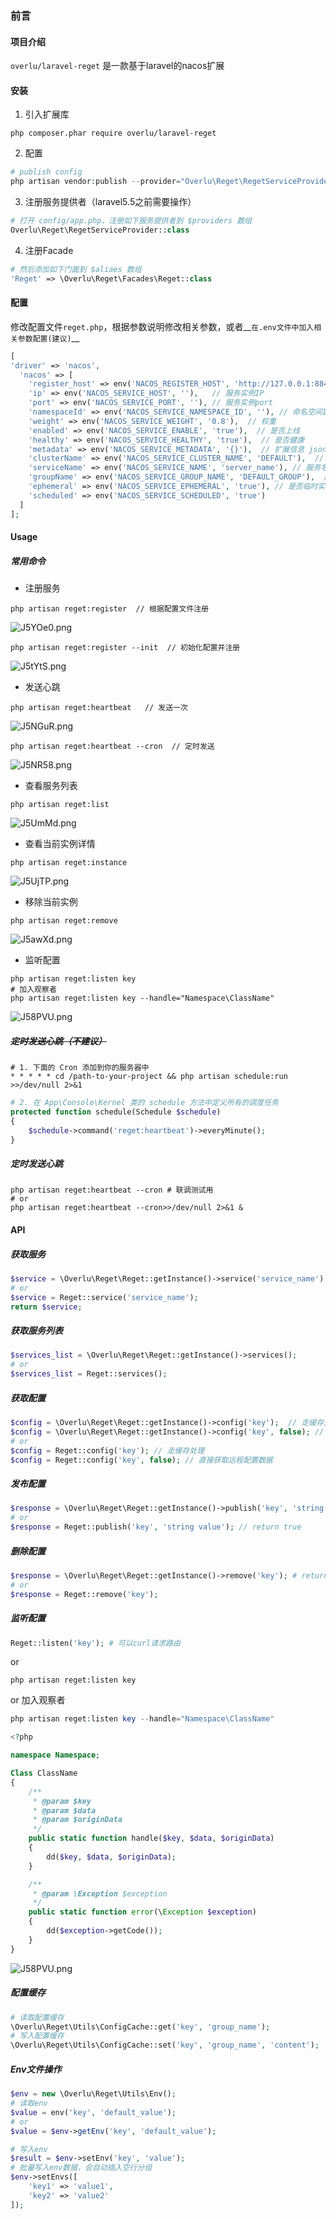 ### 前言
#### 项目介绍
`overlu/laravel-reget` 是一款基于laravel的nacos扩展

#### 安装
1. 引入扩展库
```
php composer.phar require overlu/laravel-reget
```
2. 配置
```php
# publish config 
php artisan vendor:publish --provider="Overlu\Reget\RegetServiceProvider"
```
3. 注册服务提供者（laravel5.5之前需要操作）
```php
# 打开 config/app.php，注册如下服务提供者到 $providers 数组
Overlu\Reget\RegetServiceProvider::class
```
4. 注册Facade
```php
# 然后添加如下门面到 $aliaes 数组
'Reget' => \Overlu\Reget\Facades\Reget::class
```

#### 配置
修改配置文件`reget.php`，根据参数说明修改相关参数，或者__`在.env文件中加入相关参数配置(建议)`__
```php
[
'driver' => 'nacos',
  'nacos' => [
    'register_host' => env('NACOS_REGISTER_HOST', 'http://127.0.0.1:8848'),
    'ip' => env('NACOS_SERVICE_HOST', ''),   // 服务实例IP
    'port' => env('NACOS_SERVICE_PORT', ''), // 服务实例port
    'namespaceId' => env('NACOS_SERVICE_NAMESPACE_ID', ''), // 命名空间ID
    'weight' => env('NACOS_SERVICE_WEIGHT', '0.8'),  // 权重
    'enabled' => env('NACOS_SERVICE_ENABLE', 'true'),  // 是否上线
    'healthy' => env('NACOS_SERVICE_HEALTHY', 'true'),  // 是否健康
    'metadata' => env('NACOS_SERVICE_METADATA', '{}'),  // 扩展信息 json
    'clusterName' => env('NACOS_SERVICE_CLUSTER_NAME', 'DEFAULT'),  // 集群名
    'serviceName' => env('NACOS_SERVICE_NAME', 'server_name'), // 服务名
    'groupName' => env('NACOS_SERVICE_GROUP_NAME', 'DEFAULT_GROUP'),  // 分组名
    'ephemeral' => env('NACOS_SERVICE_EPHEMERAL', 'true'), // 是否临时实例
    'scheduled' => env('NACOS_SERVICE_SCHEDULED', 'true')
  ]
];
```

#### Usage
##### 常用命令
* 注册服务
```shell
php artisan reget:register  // 根据配置文件注册
```
![J5YOe0.png](https://s1.ax1x.com/2020/04/28/J5YOe0.png)  
```shell
php artisan reget:register --init  // 初始化配置并注册
```
![J5tYtS.png](https://s1.ax1x.com/2020/04/28/J5tYtS.png)  

* 发送心跳
```shell
php artisan reget:heartbeat   // 发送一次
```
![J5NGuR.png](https://s1.ax1x.com/2020/04/28/J5NGuR.png)  
```shell
php artisan reget:heartbeat --cron  // 定时发送
```
![J5NR58.png](https://s1.ax1x.com/2020/04/28/J5NR58.png)  

* 查看服务列表
```shell
php artisan reget:list
```
![J5UmMd.png](https://s1.ax1x.com/2020/04/28/J5UmMd.png)  

* 查看当前实例详情
```shell
php artisan reget:instance
```
![J5UjTP.png](https://s1.ax1x.com/2020/04/28/J5UjTP.png)  

* 移除当前实例
```shell
php artisan reget:remove
```
![J5awXd.png](https://s1.ax1x.com/2020/04/28/J5awXd.png)  

* 监听配置
```shell
php artisan reget:listen key
# 加入观察者
php artisan reget:listen key --handle="Namespace\ClassName"
```
![J58PVU.png](https://s1.ax1x.com/2020/04/28/J58PVU.png)   

#####  ~~定时发送心跳（不建议）~~
```shell
# 1. 下面的 Cron 添加到你的服务器中
* * * * * cd /path-to-your-project && php artisan schedule:run >>/dev/null 2>&1
```
```php
# 2. 在 App\Console\Kernel 类的 schedule 方法中定义所有的调度任务
protected function schedule(Schedule $schedule)
{
    $schedule->command('reget:heartbeat')->everyMinute();
}
```
##### 定时发送心跳
```shell
php artisan reget:heartbeat --cron # 联调测试用
# or
php artisan reget:heartbeat --cron>>/dev/null 2>&1 &
```
#### API
##### 获取服务
```php
$service = \Overlu\Reget\Reget::getInstance()->service('service_name');
# or 
$service = Reget::service('service_name');
return $service;
```

##### 获取服务列表
```php
$services_list = \Overlu\Reget\Reget::getInstance()->services();
# or 
$services_list = Reget::services();
```

##### 获取配置
```php
$config = \Overlu\Reget\Reget::getInstance()->config('key');  // 走缓存处理
$config = \Overlu\Reget\Reget::getInstance()->config('key', false); // 直接获取远程配置数据
# or 
$config = Reget::config('key'); // 走缓存处理
$config = Reget::config('key', false); // 直接获取远程配置数据
```

##### 发布配置
```php
$response = \Overlu\Reget\Reget::getInstance()->publish('key', 'string value');
# or
$response = Reget::publish('key', 'string value'); // return true
```

##### 删除配置
```php
$response = \Overlu\Reget\Reget::getInstance()->remove('key'); # return true
# or 
$response = Reget::remove('key');
```

##### 监听配置
```php
Reget::listen('key'); # 可以curl请求路由
```
or
```shell
php artisan reget:listen key
```
or 加入观察者
```php
php artisan reget:listen key --handle="Namespace\ClassName"

<?php

namespace Namespace;

Class ClassName
{
    /**
     * @param $key
     * @param $data
     * @param $originData
     */
    public static function handle($key, $data, $originData)
    {
        dd($key, $data, $originData);
    }

    /**
     * @param \Exception $exception
     */
    public static function error(\Exception $exception)
    {
        dd($exception->getCode());
    }
}
```
![J58PVU.png](https://s1.ax1x.com/2020/04/28/J58PVU.png)  

##### 配置缓存
```php
# 读取配置缓存
\Overlu\Reget\Utils\ConfigCache::get('key', 'group_name');
# 写入配置缓存
\Overlu\Reget\Utils\ConfigCache::set('key', 'group_name', 'content');
```

##### Env文件操作
```php
$env = new \Overlu\Reget\Utils\Env();
# 读取env
$value = env('key', 'default_value');
# or 
$value = $env->getEnv('key', 'default_value');

# 写入env
$result = $env->setEnv('key', 'value');
# 批量写入env数据，会自动插入空行分组
$env->setEnvs([
    'key1' => 'value1',
    'key2' => 'value2'
]);
```

